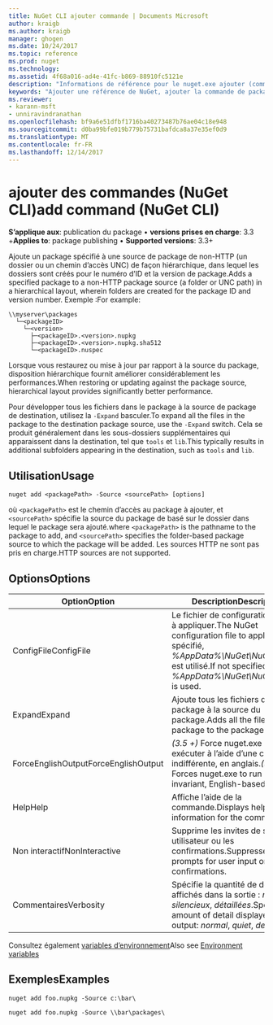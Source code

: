 ```yaml
---
title: NuGet CLI ajouter commande | Documents Microsoft
author: kraigb
ms.author: kraigb
manager: ghogen
ms.date: 10/24/2017
ms.topic: reference
ms.prod: nuget
ms.technology: 
ms.assetid: 4f68a016-ad4e-41fc-b869-88910fc5121e
description: "Informations de référence pour le nuget.exe ajouter (commande)"
keywords: "Ajouter une référence de NuGet, ajouter la commande de package"
ms.reviewer:
- karann-msft
- unniravindranathan
ms.openlocfilehash: bf9a6e51dfbf1716ba40273487b76ae04c18e948
ms.sourcegitcommit: d0ba99bfe019b779b75731bafdca8a37e35ef0d9
ms.translationtype: MT
ms.contentlocale: fr-FR
ms.lasthandoff: 12/14/2017
---
```

# <a name="add-command-nuget-cli"></a><span data-ttu-id="99d7a-104">ajouter des commandes (NuGet CLI)</span><span class="sxs-lookup"><span data-stu-id="99d7a-104">add command (NuGet CLI)</span></span>

<span data-ttu-id="99d7a-105">**S’applique aux**: publication du package &bullet; **versions prises en charge**: 3.3 +</span><span class="sxs-lookup"><span data-stu-id="99d7a-105">**Applies to**: package publishing &bullet; **Supported versions**: 3.3+</span></span>

<span data-ttu-id="99d7a-106">Ajoute un package spécifié à une source de package de non-HTTP (un dossier ou un chemin d’accès UNC) de façon hiérarchique, dans lequel les dossiers sont créés pour le numéro d’ID et la version de package.</span><span class="sxs-lookup"><span data-stu-id="99d7a-106">Adds a specified package to a non-HTTP package source (a folder or UNC path) in a hierarchical layout, wherein folders are created for the package ID and version number.</span></span> <span data-ttu-id="99d7a-107">Exemple :</span><span class="sxs-lookup"><span data-stu-id="99d7a-107">For example:</span></span>

    \\myserver\packages
      └─<packageID>
        └─<version>
          ├─<packageID>.<version>.nupkg
          ├─<packageID>.<version>.nupkg.sha512
          └─<packageID>.nuspec

<span data-ttu-id="99d7a-108">Lorsque vous restaurez ou mise à jour par rapport à la source du package, disposition hiérarchique fournit améliorer considérablement les performances.</span><span class="sxs-lookup"><span data-stu-id="99d7a-108">When restoring or updating against the package source, hierarchical layout provides significantly better performance.</span></span>

<span data-ttu-id="99d7a-109">Pour développer tous les fichiers dans le package à la source de package de destination, utilisez la `-Expand` basculer.</span><span class="sxs-lookup"><span data-stu-id="99d7a-109">To expand all the files in the package to the destination package source, use the `-Expand` switch.</span></span> <span data-ttu-id="99d7a-110">Cela se produit généralement dans les sous-dossiers supplémentaires qui apparaissent dans la destination, tel que `tools` et `lib`.</span><span class="sxs-lookup"><span data-stu-id="99d7a-110">This typically results in additional subfolders appearing in the destination, such as `tools` and `lib`.</span></span>

## <a name="usage"></a><span data-ttu-id="99d7a-111">Utilisation</span><span class="sxs-lookup"><span data-stu-id="99d7a-111">Usage</span></span>

```
nuget add <packagePath> -Source <sourcePath> [options]
```

<span data-ttu-id="99d7a-112">où `<packagePath>` est le chemin d’accès au package à ajouter, et `<sourcePath>` spécifie la source du package de basé sur le dossier dans lequel le package sera ajouté.</span><span class="sxs-lookup"><span data-stu-id="99d7a-112">where `<packagePath>` is the pathname to the package to add, and `<sourcePath>` specifies the folder-based package source to which the package will be added.</span></span> <span data-ttu-id="99d7a-113">Les sources HTTP ne sont pas pris en charge.</span><span class="sxs-lookup"><span data-stu-id="99d7a-113">HTTP sources are not supported.</span></span>

## <a name="options"></a><span data-ttu-id="99d7a-114">Options</span><span class="sxs-lookup"><span data-stu-id="99d7a-114">Options</span></span>

| <span data-ttu-id="99d7a-115">Option</span><span class="sxs-lookup"><span data-stu-id="99d7a-115">Option</span></span> | <span data-ttu-id="99d7a-116">Description</span><span class="sxs-lookup"><span data-stu-id="99d7a-116">Description</span></span> |
| --- | --- |
| <span data-ttu-id="99d7a-117">ConfigFile</span><span class="sxs-lookup"><span data-stu-id="99d7a-117">ConfigFile</span></span> | <span data-ttu-id="99d7a-118">Le fichier de configuration NuGet à appliquer.</span><span class="sxs-lookup"><span data-stu-id="99d7a-118">The NuGet configuration file to apply.</span></span> <span data-ttu-id="99d7a-119">Si non spécifié, *%AppData%\NuGet\NuGet.Config* est utilisé.</span><span class="sxs-lookup"><span data-stu-id="99d7a-119">If not specified, *%AppData%\NuGet\NuGet.Config* is used.</span></span>| 
| <span data-ttu-id="99d7a-120">Expand</span><span class="sxs-lookup"><span data-stu-id="99d7a-120">Expand</span></span> | <span data-ttu-id="99d7a-121">Ajoute tous les fichiers dans le package à la source du package.</span><span class="sxs-lookup"><span data-stu-id="99d7a-121">Adds all the files in the package to the package source.</span></span> |
| <span data-ttu-id="99d7a-122">ForceEnglishOutput</span><span class="sxs-lookup"><span data-stu-id="99d7a-122">ForceEnglishOutput</span></span> | <span data-ttu-id="99d7a-123">*(3.5 +)*  Force nuget.exe pour exécuter à l’aide d’une culture dite indifférente, en anglais.</span><span class="sxs-lookup"><span data-stu-id="99d7a-123">*(3.5+)* Forces nuget.exe to run using an invariant, English-based culture.</span></span> |
| <span data-ttu-id="99d7a-124">Help</span><span class="sxs-lookup"><span data-stu-id="99d7a-124">Help</span></span> | <span data-ttu-id="99d7a-125">Affiche l’aide de la commande.</span><span class="sxs-lookup"><span data-stu-id="99d7a-125">Displays help information for the command.</span></span> |
| <span data-ttu-id="99d7a-126">Non interactif</span><span class="sxs-lookup"><span data-stu-id="99d7a-126">NonInteractive</span></span> | <span data-ttu-id="99d7a-127">Supprime les invites de saisie utilisateur ou les confirmations.</span><span class="sxs-lookup"><span data-stu-id="99d7a-127">Suppresses prompts for user input or confirmations.</span></span> |
| <span data-ttu-id="99d7a-128">Commentaires</span><span class="sxs-lookup"><span data-stu-id="99d7a-128">Verbosity</span></span> | <span data-ttu-id="99d7a-129">Spécifie la quantité de détails affichés dans la sortie : *normal*, *silencieux*, *détaillées*.</span><span class="sxs-lookup"><span data-stu-id="99d7a-129">Specifies the amount of detail displayed in the output: *normal*, *quiet*, *detailed*.</span></span> |

<span data-ttu-id="99d7a-130">Consultez également [variables d’environnement](cli-ref-environment-variables.md)</span><span class="sxs-lookup"><span data-stu-id="99d7a-130">Also see [Environment variables](cli-ref-environment-variables.md)</span></span>

## <a name="examples"></a><span data-ttu-id="99d7a-131">Exemples</span><span class="sxs-lookup"><span data-stu-id="99d7a-131">Examples</span></span>

```
nuget add foo.nupkg -Source c:\bar\

nuget add foo.nupkg -Source \\bar\packages\
```
